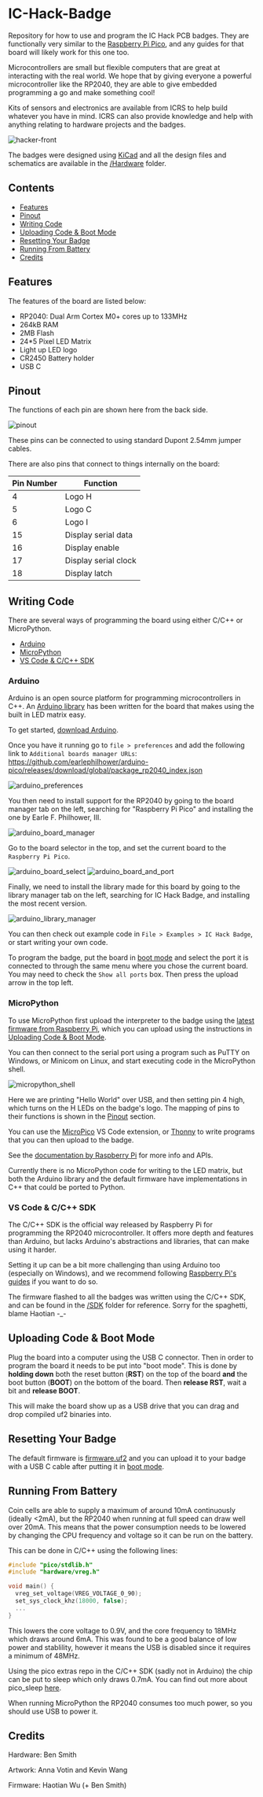 # IC-Hack-Badge

Repository for how to use and program the IC Hack PCB badges. They are functionally very similar to the [Raspberry Pi Pico](https://www.raspberrypi.com/products/raspberry-pi-pico/), and any guides for that board will likely work for this one too.

Microcontrollers are small but flexible computers that are great at interacting with the real world. We hope that by giving everyone a powerful microcontroller like the RP2040, they are able to give embedded programming a go and make something cool!

Kits of sensors and electronics are available from ICRS to help build whatever you have in mind. ICRS can also provide knowledge and help with anything relating to hardware projects and the badges.

![hacker-front](/Images/hacker-front.png)

The badges were designed using [KiCad](https://www.kicad.org/) and all the design files and schematics are available in the [/Hardware](/Hardware/) folder.

## Contents

- [Features](#features)
- [Pinout](#pinout)
- [Writing Code](#writing-code)
- [Uploading Code & Boot Mode](#uploading-code--boot-mode)
- [Resetting Your Badge](#resetting-your-badge)
- [Running From Battery](#running-from-battery)
- [Credits](#credits)

## Features

The features of the board are listed below:

- RP2040: Dual Arm Cortex M0+ cores up to 133MHz
- 264kB RAM
- 2MB Flash
- 24*5 Pixel LED Matrix
- Light up LED logo
- CR2450 Battery holder
- USB C

## Pinout

The functions of each pin are shown here from the back side.

![pinout](/Images/pinout_bottom.png)

These pins can be connected to using standard Dupont 2.54mm jumper cables.

There are also pins that connect to things internally on the board:

| **Pin Number** | **Function**         |
|----------------|----------------------|
| 4              | Logo H               |
| 5              | Logo C               |
| 6              | Logo I               |
| 15             | Display serial data  |
| 16             | Display enable       |
| 17             | Display serial clock |
| 18             | Display latch        |

## Writing Code

There are several ways of programming the board using either C/C++ or MicroPython.

- [Arduino](#arduino)
- [MicroPython](#micropython)
- [VS Code & C/C++ SDK](#vs-code--cc-sdk)

### Arduino

Arduino is an open source platform for programming microcontrollers in C++. An [Arduino library](https://github.com/ICRS/IC-Hack-Badge-Arduino) has been written for the board that makes using the built in LED matrix easy.

To get started, [download Arduino](https://www.arduino.cc/en/software).

Once you have it running go to `file > preferences` and add the following link to `Additional boards manager URLs`: https://github.com/earlephilhower/arduino-pico/releases/download/global/package_rp2040_index.json

![arduino_preferences](/Images/arduino_preferences.png)

You then need to install support for the RP2040 by going to the board manager tab on the left, searching for "Raspberry Pi Pico" and installing the one by Earle F. Philhower, III.

![arduino_board_manager](/Images/arduino_board_manager.png)

Go to the board selector in the top, and set the current board to the `Raspberry Pi Pico`.

![arduino_board_select](/Images/arduino_board_select.png)
![arduino_board_and_port](/Images/arduino_board_and_port.png)


Finally, we need to install the library made for this board by going to the library manager tab on the left, searching for IC Hack Badge, and installing the most recent version. 

![arduino_library_manager](/Images/arduino_library_manager.png)

You can then check out example code in `File > Examples > IC Hack Badge`, or start writing your own code.

To program the badge, put the board in [boot mode](#uploading-code--boot-mode) and select the port it is connected to through the same menu where you chose the current board. You may need to check the `Show all ports` box. Then press the upload arrow in the top left.

### MicroPython

To use MicroPython first upload the interpreter to the badge using the [latest firmware from Raspberry Pi](https://micropython.org/download/rp2-pico/rp2-pico-latest.uf2), which you can upload using the instructions in [Uploading Code & Boot Mode](#uploading-code--boot-mode).

You can then connect to the serial port using a program such as PuTTY on Windows, or Minicom on Linux, and start executing code in the MicroPython shell.

![micropython_shell](/Images/micropython_shell.png)

Here we are printing "Hello World" over USB, and then setting pin 4 high, which turns on the H LEDs on the badge's logo. The mapping of pins to their functions is shown in the [Pinout](#pinout) section.

You can use the [MicroPico](https://marketplace.visualstudio.com/items?itemName=paulober.pico-w-go) VS Code extension, or [Thonny](https://thonny.org/) to write programs that you can then upload to the badge.

See the [documentation by Raspberry Pi](https://www.raspberrypi.com/documentation/microcontrollers/micropython.html) for more info and APIs.

Currently there is no MicroPython code for writing to the LED matrix, but both the Arduino library and the default firmware have implementations in C++ that could be ported to Python.

### VS Code & C/C++ SDK

The C/C++ SDK is the official way released by Raspberry Pi for programming the RP2040 microcontroller. It offers more depth and features than Arduino, but lacks Arduino's abstractions and libraries, that can make using it harder.

Setting it up can be a bit more challenging than using Arduino too (especially on Windows), and we recommend following [Raspberry Pi's guides](https://www.raspberrypi.com/documentation/microcontrollers/c_sdk.html) if you want to do so.

The firmware flashed to all the badges was written using the C/C++ SDK, and can be found in the [/SDK](/SDK/) folder for reference. Sorry for the spaghetti, blame Haotian -_-

## Uploading Code & Boot Mode

Plug the board into a computer using the USB C connector. Then in order to program the board it needs to be put into "boot mode". This is done by **holding down** both the reset button (**RST**) on the top of the board **and** the boot button (**BOOT**) on the bottom of the board. Then **release RST**, wait a bit and **release BOOT**.

This will make the board show up as a USB drive that you can drag and drop compiled uf2 binaries into.

## Resetting Your Badge
The default firmware is [firmware.uf2](/firmware.uf2) and you can upload it to your badge with a USB C cable after putting it in [boot mode](#uploading-code--boot-mode).

## Running From Battery

Coin cells are able to supply a maximum of around 10mA continuously (ideally <2mA), but the RP2040 when running at full speed can draw well over 20mA. This means that the power consumption needs to be lowered by changing the CPU frequency and voltage so it can be run on the battery.

This can be done in C/C++ using the following lines:

```C
#include "pico/stdlib.h"
#include "hardware/vreg.h"

void main() {
  vreg_set_voltage(VREG_VOLTAGE_0_90);
  set_sys_clock_khz(18000, false);
  ...
}
```

This lowers the core voltage to 0.9V, and the core frequency to 18MHz which draws around 6mA. This was found to be a good balance of low power and stablility, however it means the USB is disabled since it requires a minimum of 48MHz.

Using the pico extras repo in the C/C++ SDK (sadly not in Arduino) the chip can be put to sleep which only draws 0.7mA. You can find out more about pico_sleep [here](https://github.com/raspberrypi/pico-extras/tree/master).

When running MicroPython the RP2040 consumes too much power, so you should use USB to power it.

## Credits

Hardware: Ben Smith

Artwork: Anna Votin and Kevin Wang

Firmware: Haotian Wu (+ Ben Smith)
